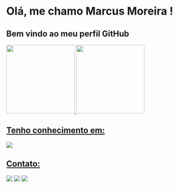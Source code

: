 # Olá, me chamo Marcus Moreira ! 
## Bem vindo ao meu perfil GitHub 

<div>
<a href="https://github.com/MarcusVBMoreira">
<img loading="lazy" height="180em" src="https://github-readme-stats.vercel.app/api/top-langs/?username=MarcusVBMoreira&layout=compact&langs_count=7&theme=dracula"/>
<img loading="lazy" height="180em" src="https://github-readme-stats.vercel.app/api?username=MarcusVBMoreira&show_icons=true&theme=dracula&include_all_commits=true&count_private=true"/>
</div>

## Tenho conhecimento em:
<img src="https://cdn.jsdelivr.net/gh/devicons/devicon/icons/html5/html5-original-wordmark.svg" />
<i class="devicon-css3-plain-wordmark colored"></i>
<i class="devicon-javascript-plain colored"></i>
<i class="devicon-bootstrap-plain-wordmark colored"></i>
<i class="devicon-photoshop-line colored"></i>
<i class="devicon-wordpress-plain colored"></i>

## Contato:
<div>
  <a href="https://www.instagram.com/marcus__vb/" target="_blank"><img loading="lazy" src="https://img.shields.io/badge/-Instagram-%23E4405F?style=for-the-badge&logo=instagram&logoColor=white" target="_blank"></a>
  <a href = "mailto:moreira.marcus.vb@gmail.com"><img loading="lazy" src="https://img.shields.io/badge/Gmail-D14836?style=for-the-badge&logo=gmail&logoColor=white" target="_blank"></a>
  <a href="https://www.linkedin.com/in/marcusvbmoreira/" target="_blank"><img loading="lazy" src="https://img.shields.io/badge/-LinkedIn-%230077B5?style=for-the-badge&logo=linkedin&logoColor=white" target="_blank"></a>
</div>
